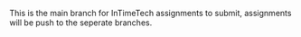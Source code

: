 This is the main branch for InTimeTech assignments to submit, assignments will be push to the seperate branches.
